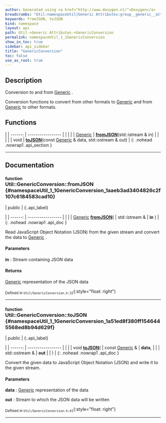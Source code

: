 ```yaml
---
author: Generated using <a href="http://www.doxygen.nl/">Doxygen</a>
breadcrumbs: "Util:namespaceUtil|Generic Attributes:group__generic__attr"
keywords: fromJSON, toJSON
kind: namespace
layout: api
path: Util->Generic Attributes->GenericConversion
permalink: namespaceUtil_1_1GenericConversion
show_in_toc: true
sidebar: api_sidebar
title: "GenericConversion"
toc: false
use_as_root: true
---
```


## Description

Conversion to and from [Generic](classUtil_1_1Generic) .

Conversion functions to convert from other formats to [Generic](classUtil_1_1Generic) and from [Generic](classUtil_1_1Generic) to other formats.



## Functions

|
| ------: | ----------------- |
|  | |
| [Generic](classUtil_1_1Generic) | **[fromJSON](#namespaceUtil_1_1GenericConversion_1aaeb3ad3404826c2f107c6184583cad10)**(std::istream & in) |
|  | |
| void | **[toJSON](#namespaceUtil_1_1GenericConversion_1a51ed8f380ff1546445568ed8b94d629f)**(const [Generic](classUtil_1_1Generic) & data, std::ostream & out) |
{: .nohead .nowrap1 .api_section }


-------------------------------------------------------------------

## Documentation

### <small>function</small><br/> Util::GenericConversion::fromJSON {#namespaceUtil_1_1GenericConversion_1aaeb3ad3404826c2f107c6184583cad10}

| public |
{:.api_label}

|
| ------: | ----------------- |
|  |
| [Generic](classUtil_1_1Generic) **[fromJSON](#namespaceUtil_1_1GenericConversion_1aaeb3ad3404826c2f107c6184583cad10)**( | std::istream & | **in** ) |
{: .nohead .nowrap1 .api_doc }



Read JavaScript Object Notation (JSON) from the given stream and convert the data to [Generic](classUtil_1_1Generic) .


#### Parameters
**in**
:  Stream containing JSON data




#### Returns
 [Generic](classUtil_1_1Generic) representation of the JSON data





<sub>Defined in `Util/GenericConversion.h:32`</sub>{:style="float: right"}

-------------------------------------------------------------------

### <small>function</small><br/> Util::GenericConversion::toJSON {#namespaceUtil_1_1GenericConversion_1a51ed8f380ff1546445568ed8b94d629f}

| public |
{:.api_label}

|
| ------: | ----------------- |
|  |
| void **[toJSON](#namespaceUtil_1_1GenericConversion_1a51ed8f380ff1546445568ed8b94d629f)**( | const [Generic](classUtil_1_1Generic) & | **data**, |
| | std::ostream & | **out** |
|   ) |
{: .nohead .nowrap1 .api_doc }



Convert the given data to JavaScript Object Notation (JSON) and write it to the given stream.


#### Parameters
**data**
:   [Generic](classUtil_1_1Generic) representation of the data



**out**
:  Stream to which the JSON data will be written







<sub>Defined in `Util/GenericConversion.h:41`</sub>{:style="float: right"}

-------------------------------------------------------------------

